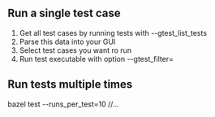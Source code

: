 ## Run a single test case
1. Get all test cases by running tests with --gtest_list_tests
1. Parse this data into your GUI
1. Select test cases you want ro run
1. Run test executable with option --gtest_filter=
   
## Run tests multiple times
bazel test --runs_per_test=10 //...